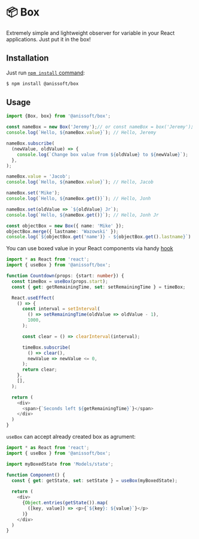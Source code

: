 # 📦 Box  

Extremely simple and lightweight observer for variable in your React applications. Just put it in the box!

## Installation
Just run [`npm install` command](https://docs.npmjs.com/getting-started/installing-npm-packages-locally):
```bash
$ npm install @anissoft/box
```

## Usage

```ts
import {Box, box} from '@anissoft/box';

const nameBox = new Box('Jeremy');// or const nameBox = box('Jeremy');
console.log(`Hello, ${nameBox.value}`); // Hello, Jeremy

nameBox.subscribe(
  (newValue, oldValue) => {
    console.log(`Change box value from ${oldValue} to ${newValue}`);
  },
);

nameBox.value = 'Jacob';
console.log(`Hello, ${nameBox.value}`); // Hello, Jacob

nameBox.set('Mike');
console.log(`Hello, ${nameBox.get()}`); // Hello, Jonh

nameBox.set(oldValue => `${oldValue} Jr`);
console.log(`Hello, ${nameBox.get()}`); // Hello, Jonh Jr

const objectBox = new Box({ name: 'Mike' });
objectBox.merge({ lastname: 'Wazowski' });
console.log(`${objectBox.get('name')} - ${objectBox.get().lastname}`)

```

You can use boxed value in your React components via handy [hook](https://reactjs.org/docs/hooks-overview.html)

```ts
import * as React from 'react';
import { useBox } from '@anissoft/box';

function Countdown(props: {start: number}) {
  const timeBox = useBox(props.start);
  const { get: getRemainingTime, set: setRemainingTime } = timeBox;

  React.useEffect(
    () => {
      const interval = setInterval(
        () => setRemainingTime(oldValue => oldValue - 1),
        1000,
      ); 

      const clear = () => clearInterval(interval);

      timeBox.subscribe(
        () => clear(),
        newValue => newValue <= 0,
      );
      return clear;
    },
    [],
  );

  return (
    <div>
      <span>{`Seconds left ${getRemainingTime}`}</span>
    </div>
  )
}
```

``useBox`` can accept already created box as agrument:

```ts
import * as React from 'react';
import { useBox } from '@anissoft/box';

import myBoxedState from 'Models/state';

function Component() {
  const { get: getState, set: setState } = useBox(myBoxedState);
 
  return (
    <div>
      {Object.entries(getState()).map(
        ([key, value]) => <p>{`${key}: ${value}`}</p>
      )}
    </div>
  )
}
```
